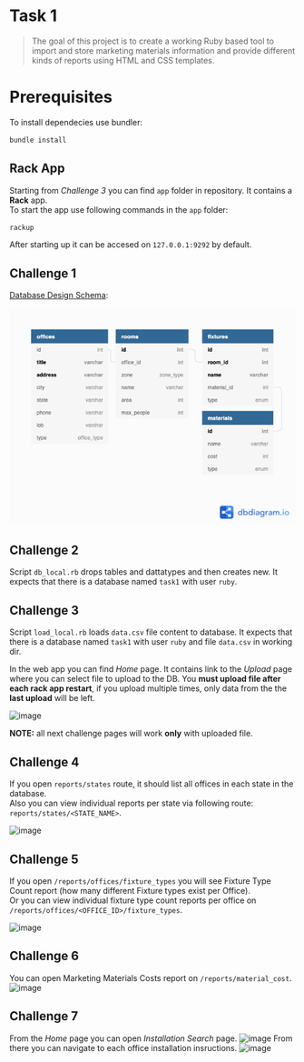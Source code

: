# Task 1
>The goal of this project is to create a  working Ruby based tool to import and store marketing materials information and provide different kinds of reports using HTML and CSS templates.

# Prerequisites
To install dependecies use bundler:  
```sh
bundle install
```

## Rack App
Starting from *Challenge 3* you can find `app` folder in repository. It contains a **Rack** app.  
To start the app use following commands in the `app` folder:  
```sh
rackup
```
After starting up it can be accesed on `127.0.0.1:9292` by default.

## Challenge 1
[Database Design Schema](https://dbdiagram.io/d/61852c5cd5d522682dfa5d50):

![schema](db_schema.png)


## Challenge 2
Script ```db_local.rb``` drops tables and dattatypes and then creates new. It expects that there is a database named ```task1``` with user ```ruby```.


## Challenge 3
Script ```load_local.rb``` loads `data.csv` file content to database. It expects that there is a database named ```task1``` with user ```ruby``` and file `data.csv` in working dir.  

In the web app you can find *Home* page. It contains link to the *Upload* page where you can select file to upload to the DB. You **must upload file after each rack app restart**, if you upload multiple times, only data from the the **last upload** will be left.

![image](https://user-images.githubusercontent.com/26604491/142039733-e9475fb6-fcb9-471f-9240-97802fff2e5d.png)

**NOTE:** all next challenge pages will work **only** with uploaded file.
## Challenge 4
If you open `reports/states` route, it should list all offices in each state in the database.  
Also you can view individual reports per state via following route:  `reports/states/<STATE_NAME>`.

![image](https://user-images.githubusercontent.com/26604491/142037650-1234d164-ddbe-4afe-a884-45ae5f279275.png)

## Challenge 5
If you open `/reports/offices/fixture_types` you will see Fixture Type Count report (how many different Fixture types exist per Office).  
Or you can view individual fixture type count reports per office on `/reports/offices/<OFFICE_ID>/fixture_types`.

![image](https://user-images.githubusercontent.com/26604491/142208383-1a318f39-5768-48c7-b02b-526f7b4e8560.png)

## Challenge 6
You can open Marketing Materials Costs report on `/reports/material_cost`.
![image](https://user-images.githubusercontent.com/26604491/142209146-b2c12914-2883-45c0-b6b2-b5a1d85c6d5a.png)

## Challenge 7
From the *Home* page you can open *Installation Search* page.
![image](https://user-images.githubusercontent.com/26604491/142245030-aed8ec76-152a-4158-b719-ac572c460793.png)
From there you can navigate to each office installation insructions.
![image](https://user-images.githubusercontent.com/26604491/142245365-adadc207-f4ca-418d-abc5-1fd7003a497d.png)

